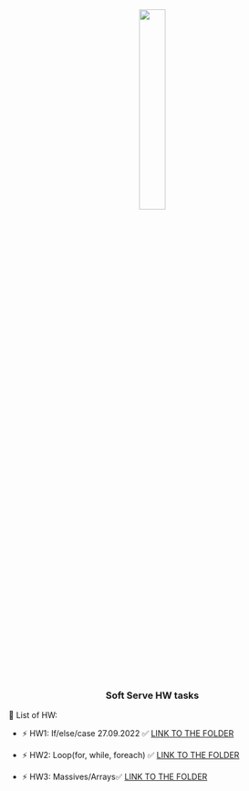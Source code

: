 <div align="center">
<img src="https://www.softserveinc.com/cdn/img/press/regional/news/SS-logo.PNG" align="center" style="width: 30%" />
</div>  
  
### <div align="center">Soft Serve HW tasks</div>  
  

🔭 List of HW:  
  

- ⚡ HW1: If/else/case 27.09.2022 ✅  [LINK TO THE FOLDER](https://github.com/SEM24/SoftServeHW/tree/master/src/com/khomsi/softServe/homework1)
  

- ⚡ HW2: Loop(for, while, foreach) ✅  [LINK TO THE FOLDER](https://github.com/SEM24/SoftServeHW/tree/master/src/com/khomsi/softServe/homework2)
  

- ⚡ HW3: Massives/Arrays✅  [LINK TO THE FOLDER](https://github.com/SEM24/SoftServeHW/tree/master/src/com/khomsi/softServe/homework3)
  

<br/>  
